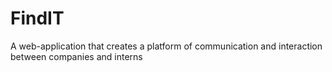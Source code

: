 # FindIT
A web-application that creates a platform of communication and interaction between companies and interns
